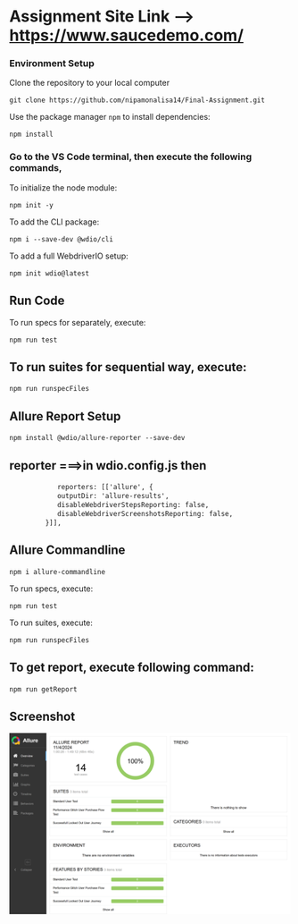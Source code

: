 
# Assignment Site Link --> https://www.saucedemo.com/
### Environment Setup
Clone the repository to your local computer
```
git clone https://github.com/nipamonalisa14/Final-Assignment.git
```
Use the package manager `npm` to install dependencies:
```
npm install
```

### Go to the VS Code terminal, then execute the following commands,
To initialize the node module: 
```
npm init -y
```
To add the CLI package: 
```
npm i --save-dev @wdio/cli
```
To add a full WebdriverIO setup:
```
npm init wdio@latest
```
## Run Code
To run specs for separately, execute: 
```
npm run test
```
## To run suites for sequential way, execute: 
```
npm run runspecFiles
```
## Allure Report Setup
```
npm install @wdio/allure-reporter --save-dev
```
## reporter ===>in wdio.config.js then
```
            reporters: [['allure', {
            outputDir: 'allure-results',
            disableWebdriverStepsReporting: false,
            disableWebdriverScreenshotsReporting: false,
         }]],
```
## Allure Commandline
```
npm i allure-commandline
```
To run specs, execute: 
```
npm run test
```
To run suites, execute: 
```
npm run runspecFiles
```
## To get report, execute following command: 
```
npm run getReport
```

## Screenshot
![Allure Report](allure-report.png)